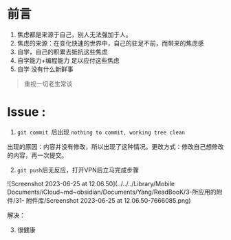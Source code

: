 # 前言

1. 焦虑都是来源于自己，别人无法强加于人。
2. 焦虑的来源：在变化快速的世界中，自己的驻足不前，而带来的焦虑感
3. 自学，自己的积累去抵抗这些焦虑
4. 自学能力+编程能力 足以应付这些焦虑
5. 自学 没有什么新鲜事

> 重视一切老生常谈

# Issue :

1. `git commit `后出现 `nothing to commit, working tree clean`

出现的原因：内容并没有修改，所以出现了这种情况。更改方式：修改自己想修改的内容，再一次提交。

2. `git push`后无反应，打开VPN后立马完成步骤

![Screenshot 2023-06-25 at 12.06.50](../../../Library/Mobile Documents/iCloud~md~obsidian/Documents/Yang/ReadBooK/3-所应用的附件/31- 附件库/Screenshot 2023-06-25 at 12.06.50-7666085.png)

解决：

3. 很健康



